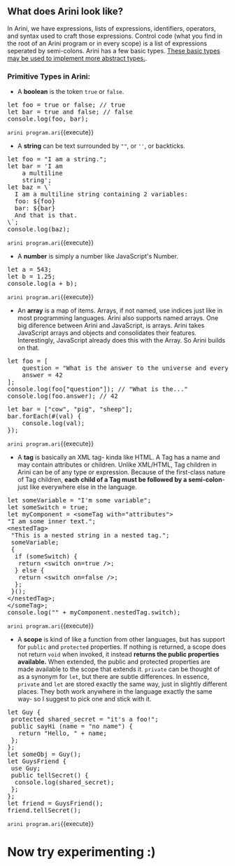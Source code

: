 ## What does Arini look like?
In Arini, we have expressions, lists of expressions, identifiers, operators, and syntax used to craft those expressions. Control code (what you find in the root of an Arini program or in every scope) is a list of expressions seperated by semi-colons. Arini has a few basic types. [These basic types may be used to implement more abstract types.](https://github.com/s-p-n/arini/blob/master/docs/casting/custom.md).

### Primitive Types in Arini:
* A **boolean** is the token `true` or `false`.
<pre class="file" data-filename="project/program.ari" data-target="replace">
let foo = true or false; // true
let bar = true and false; // false
console.log(foo, bar);
</pre>
`arini program.ari`{{execute}}

* A **string** can be text surrounded by `""`, or `''`, or backticks.
<pre class="file" data-filename="project/program.ari" data-target="replace">
let foo = "I am a string.";
let bar = 'I am
    a multiline
    string';
let baz = \`
  I am a multiline string containing 2 variables:
  foo: ${foo}
  bar: ${bar}
  And that is that.
\`;
console.log(baz);
</pre>
`arini program.ari`{{execute}}

* A **number** is simply a number like JavaScript's Number.
<pre class="file" data-filename="project/program.ari" data-target="replace">
let a = 543;
let b = 1.25;
console.log(a + b);
</pre>
`arini program.ari`{{execute}}

* An **array** is a map of items. Arrays, if not named, use indices just like in most programming languages. Arini also supports named arrays. One big diference between Arini and JavaScript, is arrays. Arini takes JavaScript arrays and objects and consolidates their features. Interestingly, JavaScript already does this with the Array. So Arini builds on that.
<pre class="file" data-filename="project/program.ari" data-target="replace">
let foo = [
    question = "What is the answer to the universe and everything?",
    answer = 42
];
console.log(foo["question"]); // "What is the..."
console.log(foo.answer); // 42 
</pre>
<pre class="file" data-filename="project/program.ari" data-target="replace">
let bar = ["cow", "pig", "sheep"];
bar.forEach(#(val) {
    console.log(val);
});
</pre>
`arini program.ari`{{execute}}

* A **tag** is basically an XML tag- kinda like HTML. A Tag has a name and may contain attributes or children. Unlike XML/HTML, Tag children in Arini can be of any type or expression. Because of the first-class nature of Tag children, **each child of a Tag must be followed by a semi-colon**- just like everywhere else in the language. 
<pre class="file" data-filename="project/program.ari" data-target="replace">
let someVariable = &#x22;I&#x27;m some variable&#x22;;
let someSwitch = true;
let myComponent = &#x3C;someTag with=&#x22;attributes&#x22;&#x3E;
&#x22;I am some inner text.&#x22;;
&#x3C;nestedTag&#x3E;
 &#x22;This is a nested string in a nested tag.&#x22;;
 someVariable;
 {
  if (someSwitch) {
   return &#x3C;switch on=true /&#x3E;;
  } else {
   return &#x3C;switch on=false /&#x3E;;
  };
 }();
&#x3C;/nestedTag&#x3E;;
&#x3C;/someTag&#x3E;;
console.log(&#x22;&#x22; + myComponent.nestedTag.switch);
</pre>
`arini program.ari`{{execute}}

* A **scope** is kind of like a function from other languages, but has support for `public` and `protected` properties. If nothing is returned, a scope does not return `void` when invoked, it instead **returns the public properties available.** When extended, the public and protected properties are made available to the scope that extends it. `private` can be thought of as a synonym for `let`, but there are subtle differences. In essence, `private` and `let` are stored exactly the same way, just in slightly different places. They both work anywhere in the language exactly the same way- so I suggest to pick one and stick with it.
<pre class="file" data-filename="project/program.ari" data-target="replace">
let Guy {
 protected shared_secret = &#x22;it&#x27;s a foo!&#x22;;
 public sayHi (name = &#x22;no name&#x22;) {
   return &#x22;Hello, &#x22; + name;
 };
};
let someObj = Guy();
let GuysFriend {
 use Guy;
 public tellSecret() {
  console.log(shared_secret);
 };
};
let friend = GuysFriend();
friend.tellSecret();
</pre>
`arini program.ari`{{execute}}

# Now try experimenting :)
